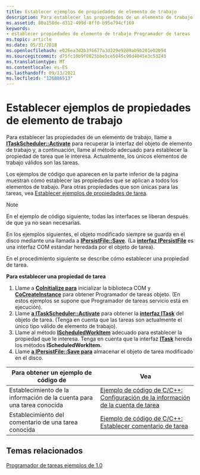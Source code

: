 ```yaml
---
title: Establecer ejemplos de propiedades de elemento de trabajo
description: Para establecer las propiedades de un elemento de trabajo, llame a ITaskScheduler Activate para recuperar la interfaz del objeto de elemento de trabajo y, a continuación, llame al método adecuado para establecer la propiedad de tarea que le interesa. Actualmente, los únicos elementos de trabajo válidos son las tareas.
ms.assetid: 80a158de-d312-499d-8ff0-b95e794cf169
keywords:
- establecer propiedades de elemento de trabajo Programador de tareas
ms.topic: article
ms.date: 05/31/2018
ms.openlocfilehash: e026ea3d2b3f6677a3d229e9289ab9b201e02b94
ms.sourcegitcommit: d75fc10b9f0825bbe5ce5045c90d4045e3c53243
ms.translationtype: MT
ms.contentlocale: es-ES
ms.lasthandoff: 09/13/2021
ms.locfileid: "126886513"
---
```

# <a name="setting-work-item-property-examples"></a>Establecer ejemplos de propiedades de elemento de trabajo

Para establecer las propiedades de un elemento de trabajo, llame a [**ITaskScheduler::Activate**](/windows/desktop/api/Mstask/nf-mstask-itaskscheduler-activate) para recuperar la interfaz del objeto de elemento de trabajo y, a continuación, llame al método adecuado para establecer la propiedad de tarea que le interesa. Actualmente, los únicos elementos de trabajo válidos son las tareas.

Los ejemplos de código que aparecen en la parte inferior de la página muestran cómo establecer las propiedades que se aplican a todos los elementos de trabajo. Para otras propiedades que son únicas para las tareas, vea [Establecer ejemplos de propiedades de tarea](setting-task-property-examples.md).

> [!Note]  
> En el ejemplo de código siguiente, todas las interfaces se liberan después de que ya no sean necesarias.

 

En los ejemplos siguientes, el objeto modificado siempre se guarda en el disco mediante una llamada a [**IPersistFile::Save**](/windows/win32/api/objidl/nf-objidl-ipersistfile-save). (La [**interfaz IPersistFile**](/windows/win32/api/objidl/nn-objidl-ipersistfile) es una interfaz COM estándar heredada por el objeto de tarea).

En el procedimiento siguiente se describe cómo establecer una propiedad de tarea.

**Para establecer una propiedad de tarea**

1.  Llame a [**CoInitialize para**](/windows/win32/api/objbase/nf-objbase-coinitialize) inicializar la biblioteca COM y [**CoCreateInstance**](/windows/win32/api/combaseapi/nf-combaseapi-cocreateinstance) para obtener Programador de tareas objeto. (En estos ejemplos se supone que Programador de tareas servicio está en ejecución).
2.  Llame [**a ITaskScheduler::Activate**](/windows/desktop/api/Mstask/nf-mstask-itaskscheduler-activate) para obtener la [**interfaz ITask**](/windows/desktop/api/Mstask/nn-mstask-itask) del objeto de tarea. (Tenga en cuenta que las tareas son actualmente el único tipo válido de elemento de trabajo).
3.  Llame al método [**IScheduledWorkItem**](/windows/desktop/api/Mstask/nn-mstask-ischeduledworkitem) adecuado para establecer la propiedad que le interesa. Tenga en cuenta que la interfaz [**ITask**](/windows/desktop/api/Mstask/nn-mstask-itask) hereda los métodos **IScheduledWorkItem.**
4.  Llame [**a IPersistFile::Save para**](/windows/win32/api/objidl/nf-objidl-ipersistfile-save) almacenar el objeto de tarea modificado en el disco.



| Para obtener un ejemplo de código de                            | Vea                                                                                                           |
|--------------------------------------------------|---------------------------------------------------------------------------------------------------------------|
| Establecimiento de la información de la cuenta para una tarea conocida | [Ejemplo de código de C/C++: Configuración de la información de la cuenta de tarea](c-c-code-example-setting-task-account-information.md) |
| Establecimiento del comentario de una tarea conocida              | [Ejemplo de código de C/C++: Establecer comentario de tarea](c-c-code-example-setting-task-comment.md)                         |



 

## <a name="related-topics"></a>Temas relacionados

<dl> <dt>

[Programador de tareas ejemplos de 1.0](task-scheduler-1-0-examples.md)
</dt> </dl>

 

 